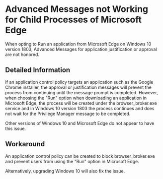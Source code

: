 [title]: # (Edge - Advanced Messages)
[tags]: # (application control)
[priority]: # (12)
# Advanced Messages not Working for Child Processes of Microsoft Edge

When opting to Run an application from Microsoft Edge on Windows 10 version 1803, Advanced Messages for application justification or approval are not honored.

## Detailed Information

If an application control policy targets an application such as the Google Chrome installer, the approval or justification messages will prevent the process from continuing until the message prompt is completed. However, when choosing the "Run" option when downloading an application in Microsoft Edge, the process will be created under the browser_broker.exe service and in Windows 10 version 1803 the process continues and does not wait for the Privilege Manager message to be completed.

Other versions of Windows 10 and Microsoft Edge do not appear to have this issue.

## Workaround

An application control policy can be created to block browser_broker.exe and prevent users from using the "Run" option in Microsoft Edge.

Alternatively, upgrading Windows 10 will also fix the issue.
